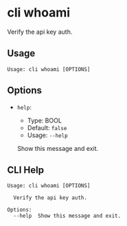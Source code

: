
# cli whoami

Verify the api key auth.

## Usage

```
Usage: cli whoami [OPTIONS]
```

## Options
* `help`:
  * Type: BOOL
  * Default: `false`
  * Usage: `--help`

  Show this message and exit.



## CLI Help

```
Usage: cli whoami [OPTIONS]

  Verify the api key auth.

Options:
  --help  Show this message and exit.
```

